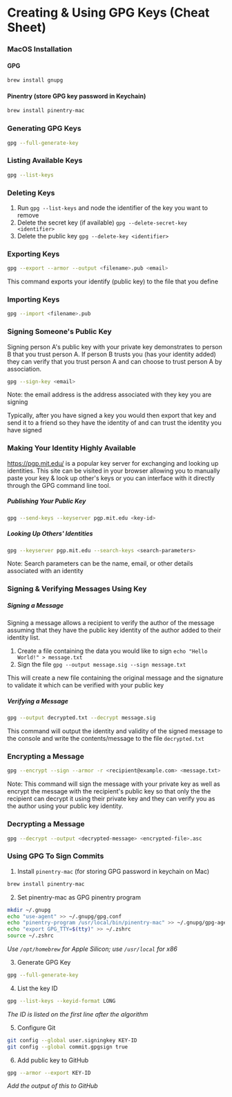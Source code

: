 # Creating & Using GPG Keys (Cheat Sheet)

### MacOS Installation

#### GPG
```bash
brew install gnupg
```

#### Pinentry (store GPG key password in Keychain)
```bash
brew install pinentry-mac
```

### Generating GPG Keys

```bash
gpg --full-generate-key
```

### Listing Available Keys

```bash
gpg --list-keys
```

### Deleting Keys

1. Run `gpg --list-keys` and node the identifier of the key you want to remove
2. Delete the secret key (if available) `gpg --delete-secret-key <identifier>`
3. Delete the public key `gpg --delete-key <identifier>`

### Exporting Keys

```bash
gpg --export --armor --output <filename>.pub <email>
```

This command exports your identify (public key) to the file that you define

### Importing Keys

```bash
gpg --import <filename>.pub
```

### Signing Someone's Public Key

Signing person A's public key with your private key demonstrates to person B that you trust person A. If person B trusts you (has your identity added) they can verify that you trust person A and can choose to trust person A by association.

```bash
gpg --sign-key <email>
```
Note: the email address is the address associated with they key you are signing

Typically, after you have signed a key you would then export that key and send it to a friend so they have the identity of and can trust the identity you have signed

### Making Your Identity Highly Available

https://pgp.mit.edu/ is a popular key server for exchanging and looking up identities. This site can be visited in your browser allowing you to manually paste your key & look up other's keys or you can interface with it directly through the GPG command line tool.

##### Publishing Your Public Key

```bash
gpg --send-keys --keyserver pgp.mit.edu <key-id>
```

##### Looking Up Others' Identities

```bash
gpg --keyserver pgp.mit.edu --search-keys <search-parameters>
```

Note: Search parameters can be the name, email, or other details associated with an identity


### Signing & Verifying Messages Using Key

##### Signing a Message

Signing a message allows a recipient to verify the author of the message assuming that they have the public key identity of the author added to their identity list.

1. Create a file containing the data you would like to sign `echo "Hello World!" > message.txt`
2. Sign the file `gpg --output message.sig --sign message.txt`

This will create a new file containing the original message and the signature to validate it which can be verified with your public key

##### Verifying a Message

```bash
gpg --output decrypted.txt --decrypt message.sig
```

This command will output the identity and validity of the signed message to the console and write the contents/message to the file `decrypted.txt`

### Encrypting a Message

```bash
gpg --encrypt --sign --armor -r <recipient@example.com> <message.txt>
```
Note: This command will sign the message with your private key as well as encrypt the message with the recipient's public key so that only the the recipient can decrypt it using their private key and they can verify you as the author using your public key identity.

### Decrypting a Message

```bash
gpg --decrypt --output <decrypted-message> <encrypted-file>.asc
```

### Using GPG To Sign Commits

1. Install `pinentry-mac` (for storing GPG password in keychain on Mac)
```bash
brew install pinentry-mac
```
2. Set pinentry-mac as GPG pinentry program
```bash
mkdir ~/.gnupg
echo "use-agent" >> ~/.gnupg/gpg.conf
echo "pinentry-program /usr/local/bin/pinentry-mac" >> ~/.gnupg/gpg-agent.conf
echo "export GPG_TTY=$(tty)" >> ~/.zshrc
source ~/.zshrc
```
*Use `/opt/homebrew` for Apple Silicon; use `/usr/local` for x86*

3. Generate GPG Key
```bash
gpg --full-generate-key
```
4. List the key ID
```bash
gpg --list-keys --keyid-format LONG
```
*The ID is listed on the first line after the algorithm*

5. Configure Git
```bash
git config --global user.signingkey KEY-ID
git config --global commit.gpgsign true
```
6. Add public key to GitHub
```bash
gpg --armor --export KEY-ID
```
*Add the output of this to GitHub*